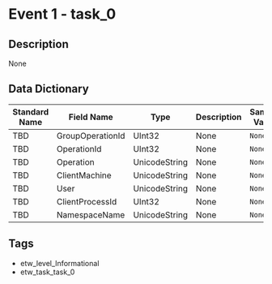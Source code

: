 # Event 1 - task_0

## Description
None

## Data Dictionary
|Standard Name|Field Name|Type|Description|Sample Value|
|---|---|---|---|---|
|TBD|GroupOperationId|UInt32|None|`None`|
|TBD|OperationId|UInt32|None|`None`|
|TBD|Operation|UnicodeString|None|`None`|
|TBD|ClientMachine|UnicodeString|None|`None`|
|TBD|User|UnicodeString|None|`None`|
|TBD|ClientProcessId|UInt32|None|`None`|
|TBD|NamespaceName|UnicodeString|None|`None`|

## Tags
* etw_level_Informational
* etw_task_task_0